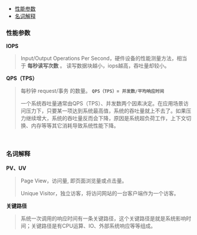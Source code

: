 <div class="catalog">

- [性能参数](#t1)
- [名词解释](#t2)

</div>

### <span id="t1">性能参数</span>

**IOPS**

> Input/Output Operations Per Second，硬件设备的性能测量方法，相当于 **每秒读写次数** 。 读写数据块越小，iops越高，吞吐量却较小。


**QPS（TPS）**

> 每秒钟 request/事务 的数量。 **`QPS（TPS）= 并发数/平均响应时间`**
>
> 一个系统吞吐量通常由QPS（TPS）、并发数两个因素决定。在应用场景访问压力下，只要某一项达到系统最高值，系统的吞吐量就上不去了。如果压力继续增大，系统的吞吐量反而会下降，原因是系统超负荷工作，上下文切换、内存等等其它消耗导致系统性能下降。


<br/>

### <span id="t2">名词解释</span>

**PV、UV**

> Page View，访问量, 即页面浏览量或点击量。
>
> Unique Visitor，独立访客，将访问网站的一台客户端作为一个访客。


**关键路径**

>  系统一次调用的响应时间有一条关键路径，这个关键路径是就是系统影响时间；关键路径是有CPU运算、IO、外部系统响应等等组成。
                                           
